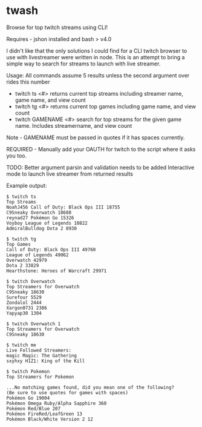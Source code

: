 # twash
Browse for top twitch streams using CLI!

Requires - jshon installed and bash > v4.0

I didn't like that the only solutions I could find for a CLI twitch browser to use with livestreamer were written in node. This is an attempt to bring a simple way to search for streams to launch with live streamer.

Usage:
All commands assume 5 results unless the second argument over rides this number

- twitch ts <#> returns current top streams including streamer name, game name, and view count
- twitch tg <#> returns current top games including game name, and view count
- twitch GAMENAME <#> search for top streams for the given game name. Includes streamername, and view count

Note - GAMENAME must be passed in quotes if it has spaces currently.

REQUIRED - Manually add your OAUTH for twitch to the script where it asks you too.

TODO: Better argument parsin and validation needs to be added
      Interactive mode to launch live streamer from returned results

Example output:

```
$ twitch ts
Top Streams
NoahJ456 Call of Duty: Black Ops III 18755
C9Sneaky Overwatch 18688
reynad27 Pokémon Go 15326
Voyboy League of Legends 10822
AdmiralBulldog Dota 2 8930

$ twitch tg
Top Games
Call of Duty: Black Ops III 49760
League of Legends 49062
Overwatch 42979
Dota 2 33829
Hearthstone: Heroes of Warcraft 29971

$ twitch Overwatch
Top Streamers for Overwatch
C9Sneaky 18630
Surefour 5529
Zondalol 2444
Xargon0731 2386
Yapyap30 1304

$ twitch Overwatch 1
Top Streamers for Overwatch
C9Sneaky 18630

$ twitch me
Live Followed Streamers:
magic Magic: The Gathering
sxyhxy H1Z1: King of the Kill

$ twitch Pokemon
Top Streamers for Pokemon

...No matching games found, did you mean one of the following?
(Be sure to use quotes for games with spaces)
Pokémon Go 19004
Pokémon Omega Ruby/Alpha Sapphire 360
Pokémon Red/Blue 207
Pokémon FireRed/LeafGreen 13
Pokémon Black/White Version 2 12
```
